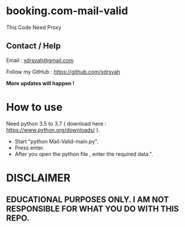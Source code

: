 # booking.com-mail-valid
This Code Need Proxy

## Contact / Help
Email : <a href="mailto:xdrsyah@gmail.com">xdrsyah@gmail.com</a> 

Follow my GitHub : https://github.com/xdrsyah

**More updates will happen !**

# How to use
Need python 3.5 to 3.7 ( download here : https://www.python.org/downloads/ ).
- Start "python Mail-Valid-main.py".
- Press enter.
- After you open the python file , enter the required data.".

# DISCLAIMER

## EDUCATIONAL PURPOSES ONLY. I AM NOT RESPONSIBLE FOR WHAT YOU DO WITH THIS REPO.
